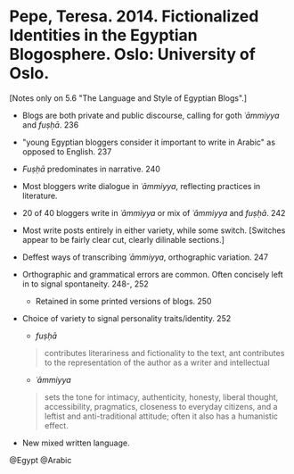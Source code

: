 # Pepe, Teresa. 2014. Fictionalized Identities in the Egyptian Blogosphere. Oslo: University of Oslo.

[Notes only on 5.6 "The Language and Style of Egyptian Blogs".]

- Blogs are both private and public discourse, calling for goth *ʿāmmiyya* and *fuṣḥā*. 236

- "young Egyptian bloggers consider it important to write in Arabic" as opposed to English. 237

- *Fuṣḥā* predominates in narrative. 240

- Most bloggers write dialogue in *ʿāmmiyya*, reflecting practices in literature.

- 20 of 40 bloggers write in *ʿāmmiyya* or mix of *ʿāmmiyya* and *fuṣḥā*. 242

- Most write posts entirely in either variety, while some switch. [Switches appear to be fairly clear cut, clearly dilinable sections.]

- Deffest ways of transcribing *ʿāmmiyya*, orthographic variation. 247

- Orthographic and grammatical errors are common. Often concisely left in to signal spontaneity. 248-, 252
  - Retained in some printed versions of blogs. 250

- Choice of variety to signal personality traits/identity. 252
  - *fuṣḥā*

   > contributes literariness and fictionality to the text, ant contributes to the representation of the author as a writer and intellectual

  - *ʿāmmiyya*
  
  > sets the tone for intimacy, authenticity, honesty, liberal thought, accessibility, pragmatics, closeness to everyday citizens, and a leftist and anti-traditional attitude; often it also has a humanistic effect.

- New mixed written language. 

@Egypt
@Arabic

